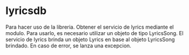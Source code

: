 # lyricsdb

Para hacer uso de la libreria. Obtener el servicio de lyrics mediante el modulo. Para usarlo, es necesario utilizar un objeto de tipo LyricsSong.
El servicio de lyrics brinda un objeto Lyrics en base al objeto LyricsSong brindado.
En caso de error, se lanza una excepcion.